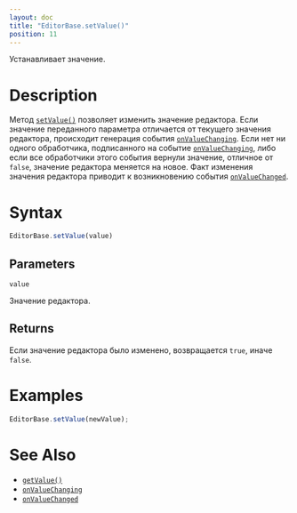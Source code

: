 ```yaml
---
layout: doc
title: "EditorBase.setValue()"
position: 11
---
```


Устанавливает значение.

# Description

Метод [`setValue()`](../EditorBase.setValue/) позволяет изменить значение редактора. Если значение
переданного параметра отличается от текущего значения редактора, происходит генерация события
[`onValueChanging`](../EditorBase.onValueChanging/). Если нет ни одного обработчика, подписанного
на событие [`onValueChanging`](../EditorBase.onValueChanging/), либо если все обработчики этого
события вернули значение, отличное от `false`, значение редактора меняется на новое. Факт изменения
значения редактора приводит к возникновению события [`onValueChanged`](../EditorBase.onValueChanged/).

# Syntax

```js
EditorBase.setValue(value)
```

## Parameters

`value`

Значение редактора.

## Returns

Если значение редактора было изменено, возвращается `true`, иначе `false`.

# Examples

```js
EditorBase.setValue(newValue);
```

# See Also

* [`getValue()`](../EditorBase.getValue/)
* [`onValueChanging`](../EditorBase.onValueChanging/)
* [`onValueChanged`](../EditorBase.onValueChanged/)
